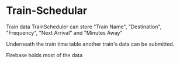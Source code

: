 # Train-Schedular
Train data 
TrainScheduler can store "Train Name", "Destination", "Frequency", "Next Arrival" and "Minutes Away"

Underneath the train time table another train's data can be submitted.

Firebase holds most of the data
